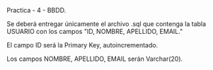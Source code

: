 Practica - 4 - BBDD.

Se deberá entregar únicamente el archivo .sql que contenga la tabla USUARIO con los campos "ID, NOMBRE, APELLIDO, EMAIL."

El campo ID será la Primary Key, autoincrementado.

Los campos NOMBRE, APELLIDO, EMAIL serán Varchar(20).
